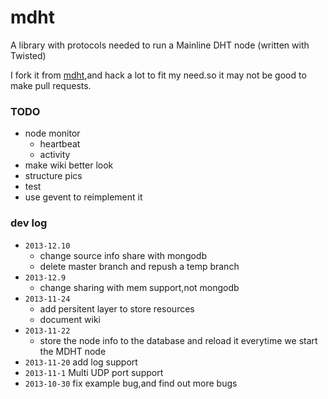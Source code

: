 mdht
====

A library with protocols needed to run a Mainline DHT node (written with Twisted)

I fork it from [mdht][1],and hack a lot to fit my need.so it may not be good to make pull requests.

### TODO
- node monitor
  - heartbeat
  - activity
- make wiki better look
- structure pics
- test
- use gevent to reimplement it

### dev log
- `2013-12.10`
  - change source info share with mongodb
  - delete master branch and repush a temp branch
- `2013-12.9`
  - change sharing with mem support,not mongodb
- `2013-11-24`
  - add  persitent layer to store resources
  - document wiki
- `2013-11-22`
  - store the node info to the database and reload it everytime we start the MDHT node
- `2013-11-20` add log support
- `2013-11-1`  Multi UDP port support
- `2013-10-30` fix example bug,and find out more bugs

[1]: https://github.com/gsko/mdht

